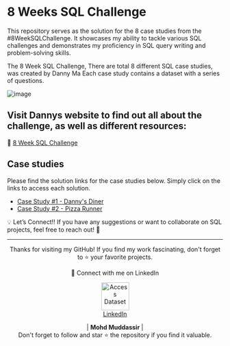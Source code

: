 # 8 Weeks SQL Challenge 
This repository serves as the solution for the 8 case studies from the #8WeekSQLChallenge. It showcases my ability to tackle various SQL challenges and demonstrates my proficiency in SQL query writing and problem-solving skills.

The 8 Week SQL Challenge, There are total 8 different SQL case studies, was created by Danny Ma 
Each case study contains a dataset with a series of questions. 

![image](https://user-images.githubusercontent.com/120476961/226283774-dc5f5404-d93b-49f6-9bab-6e4f5a34d262.png)

## Visit Dannys website to find out all about the challenge, as well as different resources:  
🔗 [8 Week SQL Challenge](https://8weeksqlchallenge.com/)
## Case studies
Please find the solution links for the case studies below. Simply click on the links to access each solution.

- [Case Study #1 - Danny's Diner](https://github.com/mohd-muddassir99/8-Weeks-SQL-Challenge/tree/3aed11c06a15534b7b4b5c935bb882fd63211509/Case%20Study%20%231%20-%20Danny's%20Dinner)
- [Case Study #2 - Pizza Runner](https://github.com/mohd-muddassir99/8-Weeks-SQL-Challenge/tree/53994ad37b9102f81ac7cc19ecc0c40e7b4397b7/Case%20Study%20%232%20-%20Pizza%20Runner)

💡 Let’s Connect!!
If you have any suggestions or want to collaborate on SQL projects, feel free to reach out! 🚀

 --- 
 
<div align="center">
<p align="center">
    Thanks for visiting my GitHub! If you find my work fascinating, don't forget to ⭐️ your favorite projects. 
    
🔗 Connect with me on LinkedIn 
 
  <p align="center">
    <a href="https://www.linkedin.com/in/mohd-muddassir99/">
        <img src="https://upload.wikimedia.org/wikipedia/commons/thumb/c/ca/LinkedIn_logo_initials.png/640px-LinkedIn_logo_initials.png" width="65px" alt="Access Dataset"><br>
        LinkedIn
    </a>

   | **Mohd Muddassir** | </a> <br>
Don't forget to follow and star ⭐ the repository if you find it valuable.
</div>
